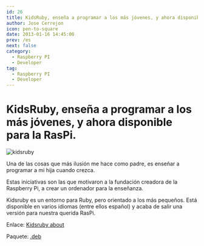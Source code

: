 ```yaml
---
id: 26
title: KidsRuby, enseña a programar a los más jóvenes, y ahora disponible para la RasPi.
author: Jose Cerrejon
icon: pen-to-square
date: 2013-01-16 14:45:00
prev: /es
next: false
category:
  - Raspberry PI
  - Developer
tag:
  - Raspberry PI
  - Developer
---
```


# KidsRuby, enseña a programar a los más jóvenes, y ahora disponible para la RasPi.

![kidsruby](/images/kidsruby.jpg)

Una de las cosas que más ilusión me hace como padre, es enseñar a programar a mi hija cuando crezca.

Estas iniciativas son las que motivaron a la fundación creadora de la Raspberry Pi, a crear un ordenador para la enseñanza.

Kidsruby es un entorno para Ruby, pero orientado a los más pequeños. Está disponible en varios idiomas (entre ellos español) y acaba de salir una versión para nuestra querida RasPi.

Enlace: [Kidsruby about](http://kidsruby.com/about)

Paquete: [.deb](https://s3.amazonaws.com/kidsruby/raspbian/kidsruby-1.3.2-armv6l.deb)